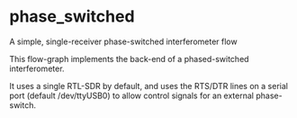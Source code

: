 # phase_switched
A simple, single-receiver phase-switched interferometer flow

This flow-graph implements the back-end of a phased-switched interferometer.

It uses a single RTL-SDR by default, and uses the RTS/DTR lines on a serial port
  (default /dev/ttyUSB0) to allow control signals for an external phase-switch.

